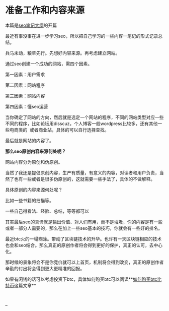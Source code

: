 # 准备工作和内容来源

本篇是<a title="seo笔记大纲 seo学习笔记-茫茫宇宙中的一个website" href="http://www.zhangliguo.com/150.html" target="_blank" rel="noopener">seo笔记大纲</a>的开篇

最近有事没事在进一步学习seo，所以把自己学习的一些内容一笔记的形式记录总结。

兵马未动，粮草先行。先想好内容来源。再考虑建立网站。

通过seo创建一个成功的网站，需四个因素。

第一因素：用户需求

第二因素：网站程序

第三因素：网站内容

第四因素：懂seo运营

当你确定了网站的方向，然后就是选定一个网站的程序，不同的网站类型对应一些不同的程序，比如论坛用disscuz，个人博客一般wordpress比较多，还有其他一些电商类的  或者商业站，具体的可以自行选择查找。

最后就是网站的内容了。

**那么seo原创内容来源何处呢？**

网站内容分为原创和伪原创。

当然了我还是提倡原创内容，生产有质量，有意义的内容，对读者和用户负责，当然了也有一些或者是很多伪原创的，这就需要一些手法了，具体的不做解释。

具体原创的内容来源何处呢？

比如一些书籍的扫描等。

一些自己得看法、经验、总结，等等都可以

其实最后seo的真谛就是输出价值、对人们有用，而不是垃圾，你的内容是有一些或者一部分人需要的，那么在加上一些seo基本的技巧，你就会有一些好的排名。

最近btc火的一塌糊涂。带动了区块链技术的升华。也许有一天区块链相应的技术也会和seo结合。那么真正的原创作者将会得到更好的保护，真正的认可，去中心化。

那时候的景象将会不是你竞价就可以上首页，机制将会得到改变，真正的原创作者辛勤的付出将会得到更大更精准的回报。

如果有闲钱的话可以考虑投资下btc，具体如何购买btc可以阅读**<a title="如何购买btc比特币 教你购买比特币-茫茫宇宙中的一个website" href="http://www.zhangliguo.com/161.html" target="_blank" rel="noopener">如何购买btc比特币</a>这篇文章**

&nbsp;

&#8211;

&nbsp;
